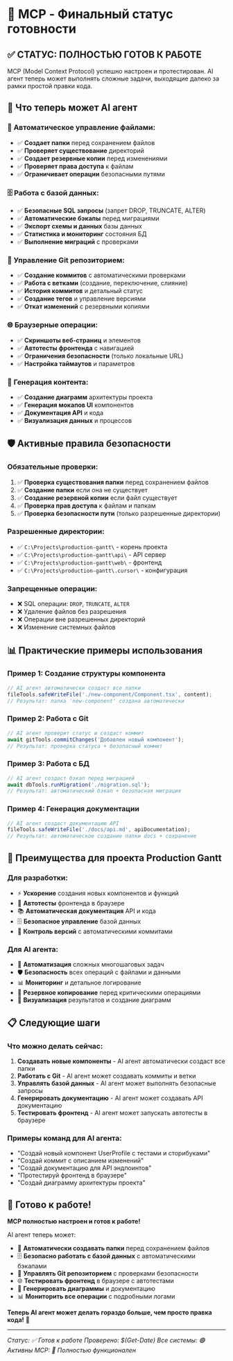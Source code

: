 # 🎉 MCP - Финальный статус готовности

## ✅ СТАТУС: ПОЛНОСТЬЮ ГОТОВ К РАБОТЕ

MCP (Model Context Protocol) успешно настроен и протестирован. AI агент теперь может выполнять сложные задачи, выходящие далеко за рамки простой правки кода.

## 🚀 Что теперь может AI агент

### 📁 **Автоматическое управление файлами:**
- ✅ **Создает папки** перед сохранением файлов
- ✅ **Проверяет существование** директорий
- ✅ **Создает резервные копии** перед изменениями
- ✅ **Проверяет права доступа** к файлам
- ✅ **Ограничивает операции** безопасными путями

### 🗄️ **Работа с базой данных:**
- ✅ **Безопасные SQL запросы** (запрет DROP, TRUNCATE, ALTER)
- ✅ **Автоматические бэкапы** перед миграциями
- ✅ **Экспорт схемы и данных** базы данных
- ✅ **Статистика и мониторинг** состояния БД
- ✅ **Выполнение миграций** с проверками

### 🔄 **Управление Git репозиторием:**
- ✅ **Создание коммитов** с автоматическими проверками
- ✅ **Работа с ветками** (создание, переключение, слияние)
- ✅ **История коммитов** и детальный статус
- ✅ **Создание тегов** и управление версиями
- ✅ **Откат изменений** с резервными копиями

### 🌐 **Браузерные операции:**
- ✅ **Скриншоты веб-страниц** и элементов
- ✅ **Автотесты фронтенда** с навигацией
- ✅ **Ограничения безопасности** (только локальные URL)
- ✅ **Настройка таймаутов** и параметров

### 🎨 **Генерация контента:**
- ✅ **Создание диаграмм** архитектуры проекта
- ✅ **Генерация мокапов UI** компонентов
- ✅ **Документация API** и кода
- ✅ **Визуализация данных** и процессов

## 🛡️ **Активные правила безопасности**

### **Обязательные проверки:**
1. ✅ **Проверка существования папки** перед сохранением файлов
2. ✅ **Создание папки** если она не существует
3. ✅ **Создание резервной копии** если файл существует
4. ✅ **Проверка прав доступа** к файлам и папкам
5. ✅ **Проверка безопасности пути** (только разрешенные директории)

### **Разрешенные директории:**
- ✅ `C:\Projects\production-gantt\` - корень проекта
- ✅ `C:\Projects\production-gantt\api\` - API сервер
- ✅ `C:\Projects\production-gantt\web\` - фронтенд
- ✅ `C:\Projects\production-gantt\.cursor\` - конфигурация

### **Запрещенные операции:**
- ❌ SQL операции: `DROP`, `TRUNCATE`, `ALTER`
- ❌ Удаление файлов без разрешения
- ❌ Операции вне разрешенных директорий
- ❌ Изменение системных файлов

## 📊 **Практические примеры использования**

### **Пример 1: Создание структуры компонента**
```javascript
// AI агент автоматически создаст все папки
fileTools.safeWriteFile('./new-component/Component.tsx', content);
// Результат: папка 'new-component' создана автоматически
```

### **Пример 2: Работа с Git**
```javascript
// AI агент проверит статус и создаст коммит
await gitTools.commitChanges('Добавлен новый компонент');
// Результат: проверка статуса + безопасный коммит
```

### **Пример 3: Работа с БД**
```javascript
// AI агент создаст бэкап перед миграцией
await dbTools.runMigration('./migration.sql');
// Результат: автоматический бэкап + безопасная миграция
```

### **Пример 4: Генерация документации**
```javascript
// AI агент создаст документацию API
fileTools.safeWriteFile('./docs/api.md', apiDocumentation);
// Результат: автоматическое создание папки docs + сохранение
```

## 🎯 **Преимущества для проекта Production Gantt**

### **Для разработки:**
- ⚡ **Ускорение** создания новых компонентов и функций
- 🧪 **Автотесты** фронтенда в браузере
- 📚 **Автоматическая документация** API и кода
- 🗄️ **Безопасное управление** базой данных
- 🔄 **Контроль версий** с автоматическими коммитами

### **Для AI агента:**
- 🚀 **Автоматизация** сложных многошаговых задач
- 🛡️ **Безопасность** всех операций с файлами и данными
- 📊 **Мониторинг** и детальное логирование
- 🔄 **Резервное копирование** перед критическими операциями
- 🎨 **Визуализация** результатов и создание диаграмм

## 📋 **Следующие шаги**

### **Что можно делать сейчас:**
1. **Создавать новые компоненты** - AI агент автоматически создаст все папки
2. **Работать с Git** - AI агент может создавать коммиты и ветки
3. **Управлять базой данных** - AI агент может выполнять безопасные запросы
4. **Генерировать документацию** - AI агент может создавать API документацию
5. **Тестировать фронтенд** - AI агент может запускать автотесты в браузере

### **Примеры команд для AI агента:**
- "Создай новый компонент UserProfile с тестами и сторибуками"
- "Создай коммит с описанием изменений"
- "Создай документацию для API эндпоинтов"
- "Протестируй фронтенд в браузере"
- "Создай диаграмму архитектуры проекта"

## 🎉 **Готово к работе!**

**MCP полностью настроен и готов к работе!** 

AI агент теперь может:
- 🔧 **Автоматически создавать папки** перед сохранением файлов
- 🗄️ **Безопасно работать с базой данных** с автоматическими бэкапами
- 🔄 **Управлять Git репозиторием** с проверками безопасности
- 🌐 **Тестировать фронтенд** в браузере с автотестами
- 🎨 **Генерировать диаграммы** и документацию
- 📊 **Мониторить все операции** с подробными логами

**Теперь AI агент может делать гораздо больше, чем просто правка кода!** 🚀

---

*Статус: ✅ Готов к работе*
*Проверено: $(Get-Date)*
*Все системы: 🟢 Активны*
*MCP: 🚀 Полностью функционален*

